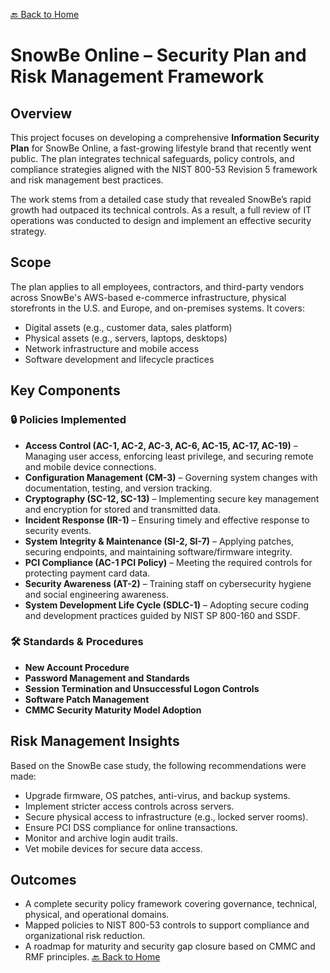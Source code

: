 [🔙 Back to Home](https://HGonzalez-Cyber.github.io)
# SnowBe Online – Security Plan and Risk Management Framework

## Overview

This project focuses on developing a comprehensive **Information Security Plan** for SnowBe Online, a fast-growing lifestyle brand that recently went public. The plan integrates technical safeguards, policy controls, and compliance strategies aligned with the NIST 800-53 Revision 5 framework and risk management best practices.

The work stems from a detailed case study that revealed SnowBe’s rapid growth had outpaced its technical controls. As a result, a full review of IT operations was conducted to design and implement an effective security strategy.

## Scope

The plan applies to all employees, contractors, and third-party vendors across SnowBe's AWS-based e-commerce infrastructure, physical storefronts in the U.S. and Europe, and on-premises systems. It covers:

- Digital assets (e.g., customer data, sales platform)
- Physical assets (e.g., servers, laptops, desktops)
- Network infrastructure and mobile access
- Software development and lifecycle practices

## Key Components

### 🔒 Policies Implemented

- **Access Control (AC-1, AC-2, AC-3, AC-6, AC-15, AC-17, AC-19)** – Managing user access, enforcing least privilege, and securing remote and mobile device connections.
- **Configuration Management (CM-3)** – Governing system changes with documentation, testing, and version tracking.
- **Cryptography (SC-12, SC-13)** – Implementing secure key management and encryption for stored and transmitted data.
- **Incident Response (IR-1)** – Ensuring timely and effective response to security events.
- **System Integrity & Maintenance (SI-2, SI-7)** – Applying patches, securing endpoints, and maintaining software/firmware integrity.
- **PCI Compliance (AC-1 PCI Policy)** – Meeting the required controls for protecting payment card data.
- **Security Awareness (AT-2)** – Training staff on cybersecurity hygiene and social engineering awareness.
- **System Development Life Cycle (SDLC-1)** – Adopting secure coding and development practices guided by NIST SP 800-160 and SSDF.

### 🛠 Standards & Procedures

- **New Account Procedure**
- **Password Management and Standards**
- **Session Termination and Unsuccessful Logon Controls**
- **Software Patch Management**
- **CMMC Security Maturity Model Adoption**

## Risk Management Insights

Based on the SnowBe case study, the following recommendations were made:

- Upgrade firmware, OS patches, anti-virus, and backup systems.
- Implement stricter access controls across servers.
- Secure physical access to infrastructure (e.g., locked server rooms).
- Ensure PCI DSS compliance for online transactions.
- Monitor and archive login audit trails.
- Vet mobile devices for secure data access.

## Outcomes

- A complete security policy framework covering governance, technical, physical, and operational domains.
- Mapped policies to NIST 800-53 controls to support compliance and organizational risk reduction.
- A roadmap for maturity and security gap closure based on CMMC and RMF principles.
[🔙 Back to Home](https://HGonzalez-Cyber.github.io)
